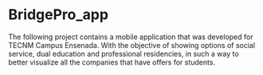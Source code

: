 # BridgePro_app
The following project contains a mobile application that was developed for TECNM Campus Ensenada. With the objective of showing options of social service, dual education and professional residencies, in such a way to better visualize all the companies that have offers for students.
